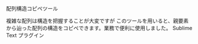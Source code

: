 配列構造コピペツール

複雑な配列は構造を把握することが大変ですが
このツールを用いると、親要素から辿った配列の構造をコピペできます。業務で便利に使用しました。
Sublime Text プラグイン
